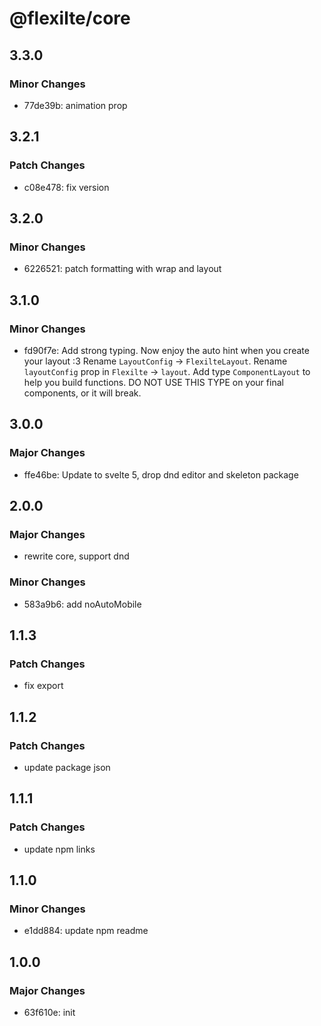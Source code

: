 # @flexilte/core

## 3.3.0

### Minor Changes

- 77de39b: animation prop

## 3.2.1

### Patch Changes

- c08e478: fix version

## 3.2.0

### Minor Changes

- 6226521: patch formatting with wrap and layout

## 3.1.0

### Minor Changes

- fd90f7e: Add strong typing. Now enjoy the auto hint when you create your layout :3
  Rename `LayoutConfig` -> `FlexilteLayout`.
  Rename `layoutConfig` prop in `Flexilte` -> `layout`.
  Add type `ComponentLayout` to help you build functions.
  DO NOT USE THIS TYPE on your final components, or it will break.

## 3.0.0

### Major Changes

- ffe46be: Update to svelte 5, drop dnd editor and skeleton package

## 2.0.0

### Major Changes

- rewrite core, support dnd

### Minor Changes

- 583a9b6: add noAutoMobile

## 1.1.3

### Patch Changes

- fix export

## 1.1.2

### Patch Changes

- update package json

## 1.1.1

### Patch Changes

- update npm links

## 1.1.0

### Minor Changes

- e1dd884: update npm readme

## 1.0.0

### Major Changes

- 63f610e: init

